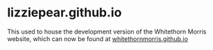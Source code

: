 # lizziepear.github.io

This used to house the development version of the Whitethorn Morris website, which can now be found at [whitethornmorris.github.io](https://whitethornmorris.github.io)